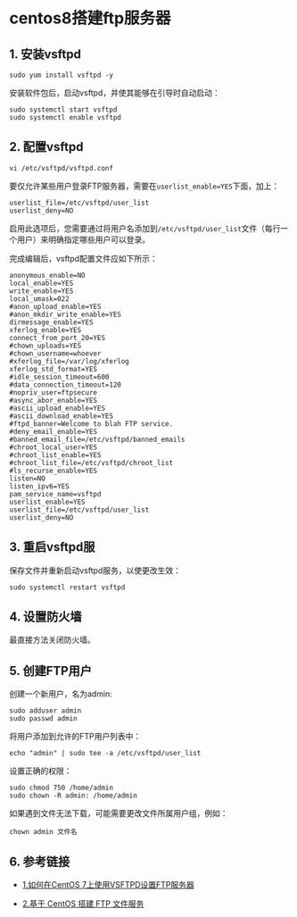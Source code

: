 # centos8搭建ftp服务器


## 1. 安装vsftpd

```
sudo yum install vsftpd -y
```

安装软件包后，启动vsftpd，并使其能够在引导时自动启动：

```
sudo systemctl start vsftpd
sudo systemctl enable vsftpd
```

## 2. 配置vsftpd

```
vi /etc/vsftpd/vsftpd.conf
```

要仅允许某些用户登录FTP服务器，需要在`userlist_enable=YES`下面，加上：

```
userlist_file=/etc/vsftpd/user_list
userlist_deny=NO
```

启用此选项后，您需要通过将用户名添加到`/etc/vsftpd/user_list`文件（每行一个用户）来明确指定哪些用户可以登录。

完成编辑后，vsftpd配置文件应如下所示：

```
anonymous_enable=NO
local_enable=YES
write_enable=YES
local_umask=022
#anon_upload_enable=YES
#anon_mkdir_write_enable=YES
dirmessage_enable=YES
xferlog_enable=YES
connect_from_port_20=YES
#chown_uploads=YES
#chown_username=whoever
#xferlog_file=/var/log/xferlog
xferlog_std_format=YES
#idle_session_timeout=600
#data_connection_timeout=120
#nopriv_user=ftpsecure
#async_abor_enable=YES
#ascii_upload_enable=YES
#ascii_download_enable=YES
#ftpd_banner=Welcome to blah FTP service.
#deny_email_enable=YES
#banned_email_file=/etc/vsftpd/banned_emails
#chroot_local_user=YES
#chroot_list_enable=YES
#chroot_list_file=/etc/vsftpd/chroot_list
#ls_recurse_enable=YES
listen=NO
listen_ipv6=YES
pam_service_name=vsftpd
userlist_enable=YES
userlist_file=/etc/vsftpd/user_list
userlist_deny=NO
```

## 3. 重启vsftpd服

保存文件并重新启动vsftpd服务，以使更改生效：

```
sudo systemctl restart vsftpd
```

## 4. 设置防火墙

最直接方法关闭防火墙。

## 5. 创建FTP用户

创建一个新用户，名为admin:

```
sudo adduser admin
sudo passwd admin
```

将用户添加到允许的FTP用户列表中：

```
echo "admin" | sudo tee -a /etc/vsftpd/user_list
```

设置正确的权限：

```
sudo chmod 750 /home/admin
sudo chown -R admin: /home/admin
```

如果遇到文件无法下载，可能需要更改文件所属用户组，例如：

```
chown admin 文件名
```

## 6. 参考链接

+ [1.如何在CentOS 7上使用VSFTPD设置FTP服务器](https://www.myfreax.com/how-to-setup-ftp-server-with-vsftpd-on-centos-7/)

+ [2.基于 CentOS 搭建 FTP 文件服务](https://blog.csdn.net/zyw_java/article/details/75212608)


